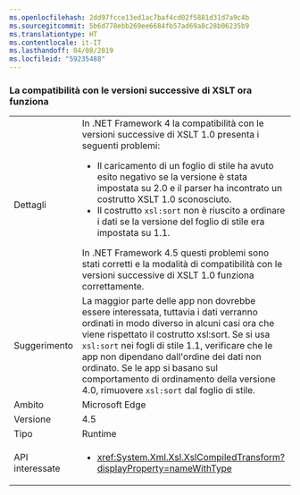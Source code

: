 ```yaml
---
ms.openlocfilehash: 2dd97fcce13ed1ac7baf4cd02f5881d31d7a9c4b
ms.sourcegitcommit: 5b6d778ebb269ee6684fb57ad69a8c28b06235b9
ms.translationtype: HT
ms.contentlocale: it-IT
ms.lasthandoff: 04/08/2019
ms.locfileid: "59235488"
---
```

### <a name="xslt-forward-compat-now-works"></a>La compatibilità con le versioni successive di XSLT ora funziona

|   |   |
|---|---|
|Dettagli|In .NET Framework 4 la compatibilità con le versioni successive di XSLT 1.0 presenta i seguenti problemi:<ul><li>Il caricamento di un foglio di stile ha avuto esito negativo se la versione è stata impostata su 2.0 e il parser ha incontrato un costrutto XSLT 1.0 sconosciuto.</li><li>Il costrutto <code>xsl:sort</code> non è riuscito a ordinare i dati se la versione del foglio di stile era impostata su 1.1.</li></ul>In .NET Framework 4.5 questi problemi sono stati corretti e la modalità di compatibilità con le versioni successive di XSLT 1.0 funziona correttamente.|
|Suggerimento|La maggior parte delle app non dovrebbe essere interessata, tuttavia i dati verranno ordinati in modo diverso in alcuni casi ora che viene rispettato il costrutto xsl:sort. Se si usa <code>xsl:sort</code> nei fogli di stile 1.1, verificare che le app non dipendano dall'ordine dei dati non ordinato. Se le app si basano sul comportamento di ordinamento della versione 4.0, rimuovere <code>xsl:sort</code> dal foglio di stile.|
|Ambito|Microsoft Edge|
|Versione|4.5|
|Tipo|Runtime|
|API interessate|<ul><li><xref:System.Xml.Xsl.XslCompiledTransform?displayProperty=nameWithType></li></ul>|
